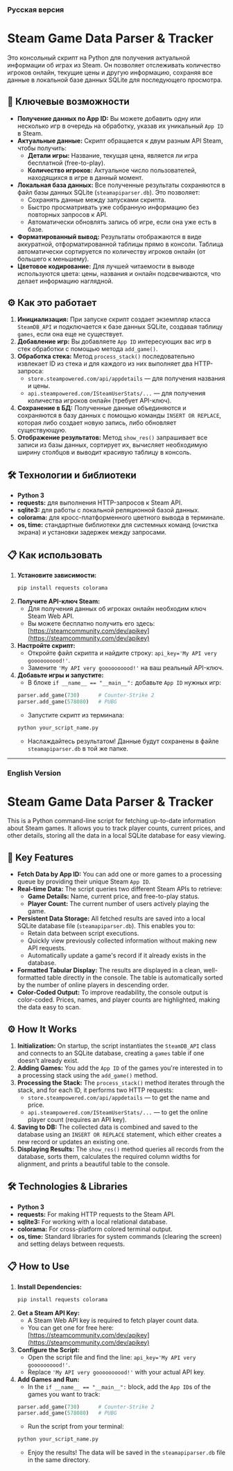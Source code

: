 ### Русская версия

# Steam Game Data Parser & Tracker

Это консольный скрипт на Python для получения актуальной информации об играх из Steam. Он позволяет отслеживать количество игроков онлайн, текущие цены и другую информацию, сохраняя все данные в локальной базе данных SQLite для последующего просмотра.

## 🚀 Ключевые возможности

*   **Получение данных по App ID:** Вы можете добавить одну или несколько игр в очередь на обработку, указав их уникальный `App ID` в Steam.
*   **Актуальные данные:** Скрипт обращается к двум разным API Steam, чтобы получить:
    *   **Детали игры:** Название, текущая цена, является ли игра бесплатной (free-to-play).
    *   **Количество игроков:** Актуальное число пользователей, находящихся в игре в данный момент.
*   **Локальная база данных:** Все полученные результаты сохраняются в файл базы данных SQLite (`steamapiparser.db`). Это позволяет:
    *   Сохранять данные между запусками скрипта.
    *   Быстро просматривать уже собранную информацию без повторных запросов к API.
    *   Автоматически обновлять запись об игре, если она уже есть в базе.
*   **Форматированный вывод:** Результаты отображаются в виде аккуратной, отформатированной таблицы прямо в консоли. Таблица автоматически сортируется по количеству игроков онлайн (от большего к меньшему).
*   **Цветовое кодирование:** Для лучшей читаемости в выводе используются цвета: цены, названия и онлайн подсвечиваются, что делает информацию наглядной.

## ⚙️ Как это работает

1.  **Инициализация:** При запуске скрипт создает экземпляр класса `SteamDB_API` и подключается к базе данных SQLite, создавая таблицу `games`, если она еще не существует.
2.  **Добавление игр:** Вы добавляете `App ID` интересующих вас игр в стек обработки с помощью метода `add_game()`.
3.  **Обработка стека:** Метод `process_stack()` последовательно извлекает ID из стека и для каждого из них выполняет два HTTP-запроса:
    *   `store.steampowered.com/api/appdetails` — для получения названия и цены.
    *   `api.steampowered.com/ISteamUserStats/...` — для получения количества игроков онлайн (требует API-ключ).
4.  **Сохранение в БД:** Полученные данные объединяются и сохраняются в базу данных с помощью команды `INSERT OR REPLACE`, которая либо создает новую запись, либо обновляет существующую.
5.  **Отображение результатов:** Метод `show_res()` запрашивает все записи из базы данных, сортирует их, вычисляет необходимую ширину столбцов и выводит красивую таблицу в консоль.

## 🛠️ Технологии и библиотеки

*   **Python 3**
*   **requests:** для выполнения HTTP-запросов к Steam API.
*   **sqlite3:** для работы с локальной реляционной базой данных.
*   **colorama:** для кросс-платформенного цветного вывода в терминале.
*   **os, time:** стандартные библиотеки для системных команд (очистка экрана) и установки задержек между запросами.

## 📋 Как использовать

1.  **Установите зависимости:**
    ```bash
    pip install requests colorama
    ```
2.  **Получите API-ключ Steam:**
    *   Для получения данных об игроках онлайн необходим ключ Steam Web API.
    *   Вы можете бесплатно получить его здесь: [https://steamcommunity.com/dev/apikey](https://steamcommunity.com/dev/apikey)
3.  **Настройте скрипт:**
    *   Откройте файл скрипта и найдите строку: `api_key='My API very goooooooood!'`.
    *   Замените `'My API very goooooooood!'` на ваш реальный API-ключ.
4.  **Добавьте игры и запустите:**
    *   В блоке `if __name__ == "__main__":` добавьте `App ID` нужных игр:
      ```python
      parser.add_game(730)      # Counter-Strike 2
      parser.add_game(578080)   # PUBG
      ```
    *   Запустите скрипт из терминала:
      ```bash
      python your_script_name.py
      ```
    *   Наслаждайтесь результатом! Данные будут сохранены в файле `steamapiparser.db` в той же папке.

---

### English Version

# Steam Game Data Parser & Tracker

This is a Python command-line script for fetching up-to-date information about Steam games. It allows you to track player counts, current prices, and other details, storing all the data in a local SQLite database for easy viewing.

## 🚀 Key Features

*   **Fetch Data by App ID:** You can add one or more games to a processing queue by providing their unique Steam `App ID`.
*   **Real-time Data:** The script queries two different Steam APIs to retrieve:
    *   **Game Details:** Name, current price, and free-to-play status.
    *   **Player Count:** The current number of users actively playing the game.
*   **Persistent Data Storage:** All fetched results are saved into a local SQLite database file (`steamapiparser.db`). This enables you to:
    *   Retain data between script executions.
    *   Quickly view previously collected information without making new API requests.
    *   Automatically update a game's record if it already exists in the database.
*   **Formatted Tabular Display:** The results are displayed in a clean, well-formatted table directly in the console. The table is automatically sorted by the number of online players in descending order.
*   **Color-Coded Output:** To improve readability, the console output is color-coded. Prices, names, and player counts are highlighted, making the data easy to scan.

## ⚙️ How It Works

1.  **Initialization:** On startup, the script instantiates the `SteamDB_API` class and connects to an SQLite database, creating a `games` table if one doesn't already exist.
2.  **Adding Games:** You add the `App ID` of the games you're interested in to a processing stack using the `add_game()` method.
3.  **Processing the Stack:** The `process_stack()` method iterates through the stack, and for each ID, it performs two HTTP requests:
    *   `store.steampowered.com/api/appdetails` — to get the name and price.
    *   `api.steampowered.com/ISteamUserStats/...` — to get the online player count (requires an API key).
4.  **Saving to DB:** The collected data is combined and saved to the database using an `INSERT OR REPLACE` statement, which either creates a new record or updates an existing one.
5.  **Displaying Results:** The `show_res()` method queries all records from the database, sorts them, calculates the required column widths for alignment, and prints a beautiful table to the console.

## 🛠️ Technologies & Libraries

*   **Python 3**
*   **requests:** For making HTTP requests to the Steam API.
*   **sqlite3:** For working with a local relational database.
*   **colorama:** For cross-platform colored terminal output.
*   **os, time:** Standard libraries for system commands (clearing the screen) and setting delays between requests.

## 📋 How to Use

1.  **Install Dependencies:**
    ```bash
    pip install requests colorama
    ```
2.  **Get a Steam API Key:**
    *   A Steam Web API key is required to fetch player count data.
    *   You can get one for free here: [https://steamcommunity.com/dev/apikey](https://steamcommunity.com/dev/apikey)
3.  **Configure the Script:**
    *   Open the script file and find the line: `api_key='My API very goooooooood!'`.
    *   Replace `'My API very goooooooood!'` with your actual API key.
4.  **Add Games and Run:**
    *   In the `if __name__ == "__main__":` block, add the `App ID`s of the games you want to track:
      ```python
      parser.add_game(730)      # Counter-Strike 2
      parser.add_game(578080)   # PUBG
      ```
    *   Run the script from your terminal:
      ```bash
      python your_script_name.py
      ```
    *   Enjoy the results! The data will be saved in the `steamapiparser.db` file in the same directory.
